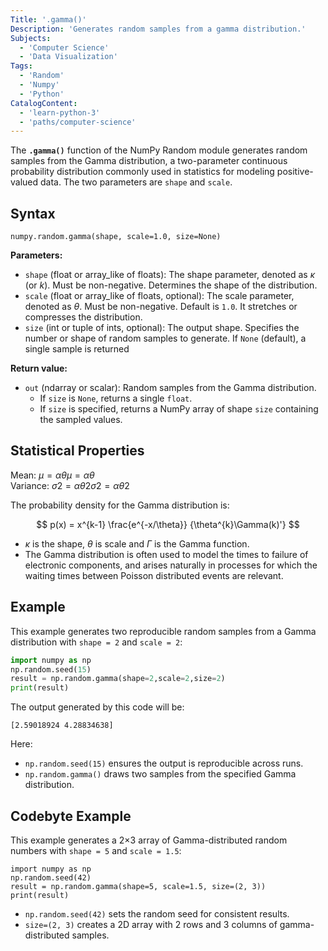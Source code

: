 ```yaml
---
Title: '.gamma()'
Description: 'Generates random samples from a gamma distribution.'
Subjects:
  - 'Computer Science'
  - 'Data Visualization'
Tags:
  - 'Random'
  - 'Numpy'
  - 'Python'
CatalogContent:
  - 'learn-python-3'
  - 'paths/computer-science'
---
```


The **`.gamma()`** function of the NumPy Random module generates random samples from the Gamma distribution, a two-parameter continuous probability distribution commonly used in statistics for modeling positive-valued data. The two parameters are `shape` and `scale`.

## Syntax

```pseudo
numpy.random.gamma(shape, scale=1.0, size=None)
```

**Parameters:**

- `shape` (float or array_like of floats): The shape parameter, denoted as $\kappa$ (or $k$). Must be non-negative. Determines the shape of the distribution.
- `scale` (float or array_like of floats, optional): The scale parameter, denoted as $\theta$. Must be non-negative. Default is `1.0`. It stretches or compresses the distribution.
- `size` (int or tuple of ints, optional): The output shape. Specifies the number or shape of random samples to generate. If `None` (default), a single sample is returned

**Return value:**

- `out` (ndarray or scalar): Random samples from the Gamma distribution.
  - If `size` is `None`, returns a single `float`.
  - If `size` is specified, returns a NumPy array of shape `size` containing the sampled values.

## Statistical Properties

Mean: $μ=αθμ=αθ$\
Variance: $σ2=αθ2σ2=αθ2$

The probability density for the Gamma distribution is:

$$
p(x) = x^{k-1} \frac{e^{-x/\theta}} {\theta^{k}\Gamma(k)'}
$$

- $\kappa$ is the shape, $\theta$ is scale and $\Gamma$ is the Gamma function.
- The Gamma distribution is often used to model the times to failure of electronic components, and arises naturally in processes for which the waiting times between Poisson distributed events are relevant.

## Example

This example generates two reproducible random samples from a Gamma distribution with `shape = 2` and `scale = 2`:

```py
import numpy as np
np.random.seed(15)
result = np.random.gamma(shape=2,scale=2,size=2)
print(result)
```

The output generated by this code will be:

```shell
[2.59018924 4.28834638]
```

Here:

- `np.random.seed(15)` ensures the output is reproducible across runs.
- `np.random.gamma()` draws two samples from the specified Gamma distribution.

## Codebyte Example

This example generates a 2×3 array of Gamma-distributed random numbers with `shape = 5` and `scale = 1.5`:

```codebyte/python
import numpy as np
np.random.seed(42)
result = np.random.gamma(shape=5, scale=1.5, size=(2, 3))
print(result)
```

- `np.random.seed(42)` sets the random seed for consistent results.
- `size=(2, 3)` creates a 2D array with 2 rows and 3 columns of gamma-distributed samples.
